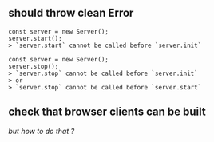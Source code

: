 

## should throw clean Error

```
const server = new Server();
server.start();
> `server.start` cannot be called before `server.init`
```

```
const server = new Server();
server.stop();
> `server.stop` cannot be called before `server.init`
> or
> `server.stop` cannot be called before `server.start`
```

## check that browser clients can be built

_but how to do that ?_
